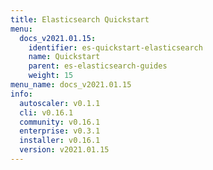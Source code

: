 ```yaml
---
title: Elasticsearch Quickstart
menu:
  docs_v2021.01.15:
    identifier: es-quickstart-elasticsearch
    name: Quickstart
    parent: es-elasticsearch-guides
    weight: 15
menu_name: docs_v2021.01.15
info:
  autoscaler: v0.1.1
  cli: v0.16.1
  community: v0.16.1
  enterprise: v0.3.1
  installer: v0.16.1
  version: v2021.01.15
---
```


